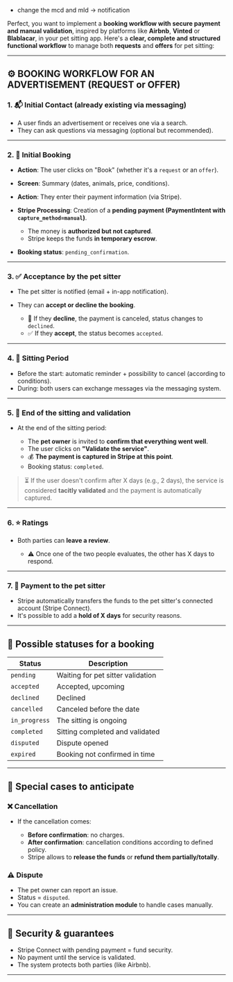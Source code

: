 - change the mcd and mld -> notification

Perfect, you want to implement a **booking workflow with secure payment and manual validation**, inspired by platforms like **Airbnb**, **Vinted** or **Blablacar**, in your pet sitting app. Here's a **clear, complete and structured functional workflow** to manage both **requests** and **offers** for pet sitting:

---

## ⚙️ BOOKING WORKFLOW FOR AN ADVERTISEMENT (REQUEST or OFFER)

### 1. 📬 Initial Contact (already existing via messaging)

* A user finds an advertisement or receives one via a search.
* They can ask questions via messaging (optional but recommended).

---

### 2. 📝 Initial Booking

* **Action**: The user clicks on "Book" (whether it's a `request` or an `offer`).
* **Screen**: Summary (dates, animals, price, conditions).
* **Action**: They enter their payment information (via Stripe).
* **Stripe Processing**: Creation of a **pending payment (PaymentIntent with `capture_method=manual`)**.

    * The money is **authorized but not captured**.
    * Stripe keeps the funds **in temporary escrow**.
* **Booking status**: `pending_confirmation`.

---

### 3. ✅ Acceptance by the pet sitter

* The pet sitter is notified (email + in-app notification).
* They can **accept or decline the booking**.

    * 🔁 If they **decline**, the payment is canceled, status changes to `declined`.
    * ✅ If they **accept**, the status becomes `accepted`.

---

### 4. 📆 Sitting Period

* Before the start: automatic reminder + possibility to cancel (according to conditions).
* During: both users can exchange messages via the messaging system.

---

### 5. 🧾 End of the sitting and validation

* At the end of the sitting period:

    * The **pet owner** is invited to **confirm that everything went well**.
    * The user clicks on **"Validate the service"**.
    * 💰 **The payment is captured in Stripe at this point**.
    * Booking status: `completed`.

> ⏳ If the user doesn't confirm after X days (e.g., 2 days), the service is considered **tacitly validated** and the payment is automatically captured.

---

### 6. ⭐ Ratings

* Both parties can **leave a review**.

    * ⚠️ Once one of the two people evaluates, the other has X days to respond.

---

### 7. 💸 Payment to the pet sitter

* Stripe automatically transfers the funds to the pet sitter's connected account (Stripe Connect).
* It's possible to add a **hold of X days** for security reasons.

---

## 🧩 Possible statuses for a booking

| Status    | Description                            |
| --------- | -------------------------------------- |
| `pending` | Waiting for pet sitter validation      |
| `accepted` | Accepted, upcoming                     |
| `declined` | Declined                               |
| `cancelled` | Canceled before the date               |
| `in_progress` | The sitting is ongoing                 |
| `completed` | Sitting completed and validated        |
| `disputed` | Dispute opened                         |
| `expired` | Booking not confirmed in time          |

---

## 📌 Special cases to anticipate

### ❌ Cancellation

* If the cancellation comes:

    * **Before confirmation**: no charges.
    * **After confirmation**: cancellation conditions according to defined policy.
    * Stripe allows to **release the funds** or **refund them partially/totally**.

### ⚠️ Dispute

* The pet owner can report an issue.
* Status = `disputed`.
* You can create an **administration module** to handle cases manually.

---

## 🔐 Security & guarantees

* Stripe Connect with pending payment = fund security.
* No payment until the service is validated.
* The system protects both parties (like Airbnb).

---
